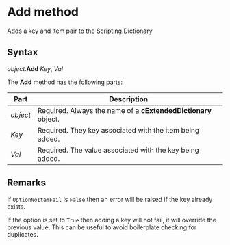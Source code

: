 # Add method
Adds a key and item pair to the Scripting.Dictionary

## Syntax
_object_.**Add** _Key_, _Val_

The **Add** method has the following parts:

Part | Description
--------- | ----------
_object_ | Required. Always the name of a **cExtendedDictionary** object.
_Key_ | Required. They key associated with the item being added.
_Val_ | Required. The value associated with the key being added.

## Remarks
If `OptionNoItemFail` is `False` then an error will be raised if the key already exists.

If the option is set to `True` then adding a key will not fail, it will override the previous value. This can be useful to avoid boilerplate checking for duplicates.